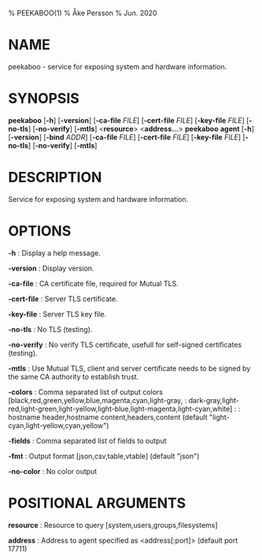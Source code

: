 % PEEKABOO(1)
% Åke Persson
% Jun. 2020

# NAME

peekaboo - service for exposing system and hardware information.

# SYNOPSIS

**peekaboo** [**-h**] [**-version**] [**-ca-file** *FILE*] [**-cert-file** *FILE*] [**-key-file** *FILE*] [**-no-tls**] [**-no-verify**] [**-mtls**]  <**resource**> <**address...**>
**peekaboo** **agent** [**-h**] [**-version**] [**-bind** *ADDR*] [**-ca-file** *FILE*] [**-cert-file** *FILE*] [**-key-file** *FILE*] [**-no-tls**] [**-no-verify**] [**-mtls**]

# DESCRIPTION

Service for exposing system and hardware information.

# OPTIONS

**-h**
:	Display a help message.

**-version**
:	Display version.

**-ca-file**
:	CA certificate file, required for Mutual TLS.

**-cert-file**
:	Server TLS certificate.

**-key-file**
:	Server TLS key file.

**-no-tls**
:	No TLS (testing).

**-no-verify**
:       No verify TLS certificate, usefull for self-signed certificates (testing).

**-mtls**
:	Use Mutual TLS, client and server certificate needs to be signed by the same CA authority to establish trust.

**-colors**
:	Comma separated list of output colors [black,red,green,yellow,blue,magenta,cyan,light-gray,
:	dark-gray,light-red,light-green,light-yellow,light-blue,light-magenta,light-cyan,white]
:
:	hostname header,hostname content,headers,content (default "light-cyan,light-yellow,cyan,yellow")

**-fields**
:	Comma separated list of fields to output

**-fmt**
:	Output format [json,csv,table,vtable] (default "json")

**-no-color**
:	No color output

# POSITIONAL ARGUMENTS

**resource**
:	Resource to query [system,users,groups,filesystems]

**address**
:	Address to agent specified as <address[:port]> (default port 17711)
